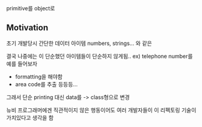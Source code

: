 primitive를 object로

## Motivation

초기 개발당시 간단한 데이터 아이템 numbers, strings... 와 같은

결국 나중에는 이 단순했던 아이템들이 단순하지 않게됨..
ex) telephone number를 예를 들어보자
- formatting을 해야함
- area code를 추출
등등등...

그래서 단순 printing 대신 data를 -> class형으로 변경

뉴비 프로그래머에겐 직관적이지 않은 행동이어도 
여러 개발자들이 이 리펙토링 기술이 가치있다고 생각을 함